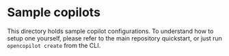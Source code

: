 # Sample copilots

This directory holds sample copilot configurations. To understand how to setup one yourself, please refer to the main repository quickstart, or just run `opencopilot create` from the CLI.